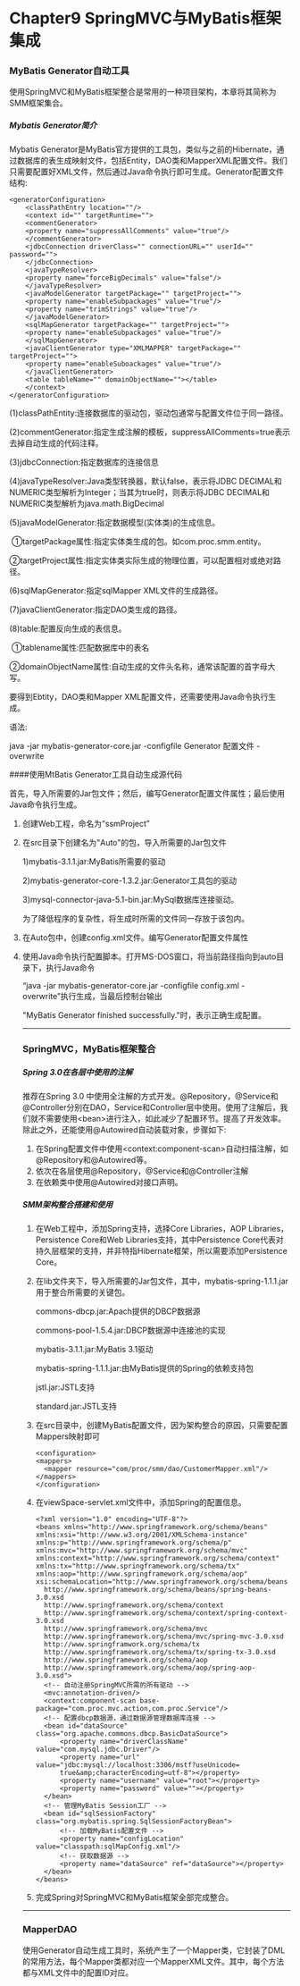 # Chapter9 SpringMVC与MyBatis框架集成

### MyBatis Generator自动工具

使用SpringMVC和MyBatis框架整合是常用的一种项目架构，本章将其简称为SMM框架集合。

##### Mybatis Generator简介

Mybatis Generator是MyBatis官方提供的工具包，类似与之前的Hibernate，通过数据库的表生成映射文件，包括Entity，DAO类和MapperXML配置文件。我们只需要配置好XML文件，然后通过Java命令执行即可生成。Generator配置文件结构:

```
<generatorConfiguration>
	<classPathEntry location=""/>
	<context id="" targetRuntime="">
	<commentGenerator>
	<property name="suppressAllComments" value="true"/>
	</commentGenerator>
	<jdbcConnection driverClass="" connectionURL="" userId="" password="">
	</jdbcConnection>
	<javaTypeResolver>
	<property name="forceBigDecimals" value="false"/>
	</javaTypeResolver>
	<javaModelGenerator targetPackage="" targetProject="">
	<property name="enableSubpackages" value="true"/>
	<property name="trimStrings" value="true"/>
	</javaModelGenerator>
	<sqlMapGenerator targetPackage="" targetProject="">
	<property name="enableSubpackages" value="true"/>
	</sqlMapGenerator>
	<javaClientGenerator type="XMLMAPPER" targetPackage="" targetProject="">
	<property name="enableSuboackages" value="true"/>
	</javaClientGenerator>
	<table tableName="" domainObjectName=""></table>
	</context>
</generatorConfiguration>
```

(1)classPathEntity:连接数据库的驱动包，驱动包通常与配置文件位于同一路径。

(2)commentGenerator:指定生成注解的模板，suppressAllComments=true表示去掉自动生成的代码注释。

(3)jdbcConnection:指定数据库的连接信息

(4)javaTypeResolver:Java类型转换器，默认false，表示将JDBC DECIMAL和NUMERIC类型解析为Integer；当其为true时，则表示将JDBC DECIMAL和NUMERIC类型解析为java.math.BigDecimal

(5)javaModelGenerator:指定数据模型(实体类)的生成信息。

​      ①targetPackage属性:指定实体类生成的包。如com.proc.smm.entity。

​      ②targetProject属性:指定实体类实际生成的物理位置，可以配置相对或绝对路径。

(6)sqlMapGenerator:指定sqlMapper XML文件的生成路径。

(7)javaClientGenerator:指定DAO类生成的路径。

(8)table:配置反向生成的表信息。

​     ①tablename属性:匹配数据库中的表名

​     ②domainObjectName属性:自动生成的文件头名称，通常该配置的首字母大写。

要得到Ebtity，DAO类和Mapper XML配置文件，还需要使用Java命令执行生成。

语法:

java -jar mybatis-generator-core.jar   -configfile Generator 配置文件 -overwrite

####使用MtBatis Generator工具自动生成源代码

首先，导入所需要的Jar包文件；然后，编写Generator配置文件属性；最后使用Java命令执行生成。

1. 创建Web工程，命名为“ssmProject”

2. 在src目录下创建名为"Auto"的包，导入所需要的Jar包文件

   1)mybatis-3.1.1.jar:MyBatis所需要的驱动

   2)mybatis-generator-core-1.3.2.jar:Generator工具包的驱动

   3)mysql-connector-java-5.1-bin.jar:MySql数据库连接驱动。

   为了降低程序的复杂性，将生成时所需的文件同一存放于该包内。

3. 在Auto包中，创建config.xml文件。编写Generator配置文件属性

4. 使用Java命令执行配置脚本。打开MS-DOS窗口，将当前路径指向到auto目录下，执行Java命令

   “java -jar mybatis-generator-core.jar  -configfile config.xml -overwrite”执行生成，当最后控制台输出

   "MyBatis Generator finished successfully."时，表示正确生成配置。

   ---

   ### SpringMVC，MyBatis框架整合 

   ##### Spring 3.0在各层中使用的注解

   推荐在Spring 3.0 中使用全注解的方式开发。@Repository，@Service和@Controller分别在DAO，Service和Controller层中使用。使用了注解后，我们就不需要使用\<bean\>进行注入，如此减少了配置环节。提高了开发效率。除此之外，还能使用@Autowired自动装载对象，步骤如下:

   1. 在Spring配置文件中使用\<context:component-scan\>自动扫描注解，如@Repository和@Autowired等。
   2. 依次在各层使用@Repository，@Service和@Controller注解
   3. 在依赖类中使用@Autowired对接口声明。

   ##### SMM架构整合搭建和使用

   1. 在Web工程中，添加Spring支持，选择Core Libraries，AOP Libraries，Persistence Core和Web Libraries支持，其中Persistence Core代表对持久层框架的支持，并非特指Hibernate框架，所以需要添加Persistence Core。

   2. 在lib文件夹下，导入所需要的Jar包文件，其中，mybatis-spring-1.1.1.jar用于整合所需要的关键包。

      commons-dbcp.jar:Apach提供的DBCP数据源

      commons-pool-1.5.4.jar:DBCP数据源中连接池的实现

      mybatis-3.1.1.jar:MyBatis 3.1驱动

      mybatis-spring-1.1.1.jar:由MyBatis提供的Spring的依赖支持包

      jstl.jar:JSTL支持

      standard.jar:JSTL支持

   3. 在src目录中，创建MyBatis配置文件，因为架构整合的原因，只需要配置Mappers映射即可

      ```
      <configuration>
      <mappers>
      	<mapper resource="com/proc/smm/dao/CustomerMapper.xml"/>
      </mappers>
      </configuration>
      ```

   4. 在viewSpace-servlet.xml文件中，添加Spring的配置信息。

      ```
      <?xml version="1.0" encoding="UTF-8"?>
      <beans xmlns="http://www.springframework.org/schema/beans"
      xmlns:xsi="http://www.w3.org/2001/XMLSchema-instance"
      xmlns:p="http://www.springframework.org/schema/p"
      xmlns:mvc="http://www.springframework.org/schema/mvc"
      xmlns:context="http://www.springframework.org/schema/context"
      xmlns:tx="http://www.springframework.org/schema/tx"
      xmlns:aop="http://www.springframework.org/schema/aop"
      xsi:schemaLocation="http://www.springframework.org/schema/beans
      	http://www.springframework.org/schema/beans/spring-beans-3.0.xsd
      	http://www.springframework.org/schema/context
      	http://www.springframework.org/schema/context/spring-context-3.0.xsd
      	http://www.springframework.org/schema/mvc
      	http://www.springframework.org/schema/mvc/spring-mvc-3.0.xsd
      	http://www.springframwork.org/schema/tx
      	http://www.springframework.org/schema/tx/spring-tx-3.0.xsd
      	http://www.springframework.org/schema/aop
      	http://www.springframework.org/schema/aop/spring-aop-3.0.xsd">
      	<!-- 自动注册SpringMVC所需的所有驱动 -->
      	<mvc:annotation-driven/>
      	<context:component-scan base-package="com.proc.mvc.action,com.proc.Service"/>
      	<!-- 配置dbcp数据源，通过数据源管理数据库连接 -->
      	<bean id="dataSource" class="org.apache.commons.dbcp.BasicDataSource">
      		<property name="driverClassName" value="com.mysql.jdbc.Driver"/>
      		<property name="url" value="jdbc:mysql://localhost:3306/mstf?useUnicode=
      		true&amp;characterEncoding=utf-8"></property>
      		<property name="username" value="root"></property>
      		<property name="password" value=""></property>
      	</bean>
      	<!-- 管理MyBatis Session工厂 -->
      	<bean id="sqlSessionFactory" class="org.mybatis.spring.SqlSessionFactoryBean">
      		<!-- 加载MyBatis配置文件 -->
      		<property name="configLocation" value="classpath:sqlMapConfig.xml"/>
      		<!-- 获取数据源 -->
      		<property name="dataSource" ref="dataSource"></property>
      	</bean>
      </beans>
      ```

   5. 完成Spring对SpringMVC和MyBatis框架全部完成整合。

   ---

   ### MapperDAO

   使用Generator自动生成工具时，系统产生了一个Mapper类，它封装了DML的常用方法，每个Mapper类都对应一个MapperXML文件。其中，每个方法都与XML文件中的配置ID对应。